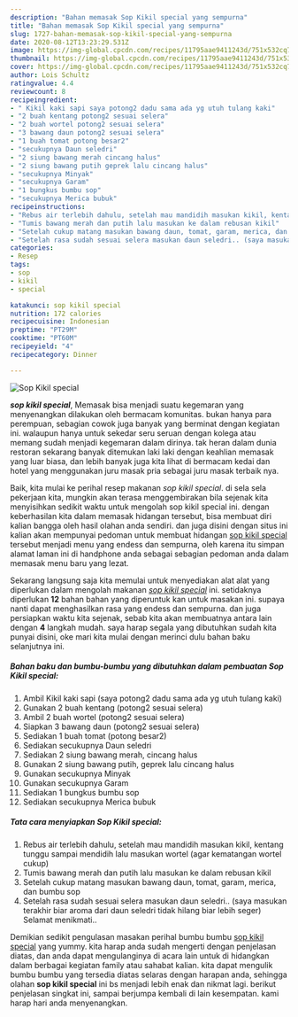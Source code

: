 ```yaml
---
description: "Bahan memasak Sop Kikil special yang sempurna"
title: "Bahan memasak Sop Kikil special yang sempurna"
slug: 1727-bahan-memasak-sop-kikil-special-yang-sempurna
date: 2020-08-12T13:23:29.531Z
image: https://img-global.cpcdn.com/recipes/11795aae9411243d/751x532cq70/sop-kikil-special-foto-resep-utama.jpg
thumbnail: https://img-global.cpcdn.com/recipes/11795aae9411243d/751x532cq70/sop-kikil-special-foto-resep-utama.jpg
cover: https://img-global.cpcdn.com/recipes/11795aae9411243d/751x532cq70/sop-kikil-special-foto-resep-utama.jpg
author: Lois Schultz
ratingvalue: 4.4
reviewcount: 8
recipeingredient:
- " Kikil kaki sapi saya potong2 dadu sama ada yg utuh tulang kaki"
- "2 buah kentang potong2 sesuai selera"
- "2 buah wortel potong2 sesuai selera"
- "3 bawang daun potong2 sesuai selera"
- "1 buah tomat potong besar2"
- "secukupnya Daun seledri"
- "2 siung bawang merah cincang halus"
- "2 siung bawang putih geprek lalu cincang halus"
- "secukupnya Minyak"
- "secukupnya Garam"
- "1 bungkus bumbu sop"
- "secukupnya Merica bubuk"
recipeinstructions:
- "Rebus air terlebih dahulu, setelah mau mandidih masukan kikil, kentang tunggu sampai mendidih lalu masukan wortel (agar kematangan wortel cukup)"
- "Tumis bawang merah dan putih lalu masukan ke dalam rebusan kikil"
- "Setelah cukup matang masukan bawang daun, tomat, garam, merica, dan bumbu sop"
- "Setelah rasa sudah sesuai selera masukan daun seledri.. (saya masukan terakhir biar aroma dari daun seledri tidak hilang biar lebih seger) Selamat menikmati.."
categories:
- Resep
tags:
- sop
- kikil
- special

katakunci: sop kikil special 
nutrition: 172 calories
recipecuisine: Indonesian
preptime: "PT29M"
cooktime: "PT60M"
recipeyield: "4"
recipecategory: Dinner

---
```



![Sop Kikil special](https://img-global.cpcdn.com/recipes/11795aae9411243d/751x532cq70/sop-kikil-special-foto-resep-utama.jpg)

<b><i>sop kikil special</i></b>, Memasak bisa menjadi suatu kegemaran yang menyenangkan dilakukan oleh bermacam komunitas. bukan hanya para perempuan, sebagian cowok juga banyak yang berminat dengan kegiatan ini. walaupun hanya untuk sekedar seru seruan dengan kolega atau memang sudah menjadi kegemaran dalam dirinya. tak heran dalam dunia restoran sekarang banyak ditemukan laki laki dengan keahlian memasak yang luar biasa, dan lebih banyak juga kita lihat di bermacam kedai dan hotel yang menggunakan juru masak pria sebagai juru masak terbaik nya.

Baik, kita mulai ke perihal resep makanan <i>sop kikil special</i>. di sela sela pekerjaan kita, mungkin akan terasa menggembirakan bila sejenak kita menyisihkan sedikit waktu untuk mengolah sop kikil special ini. dengan keberhasilan kita dalam memasak hidangan tersebut, bisa membuat diri kalian bangga oleh hasil olahan anda sendiri. dan juga disini dengan situs ini kalian akan mempunyai pedoman untuk membuat hidangan <u>sop kikil special</u> tersebut menjadi menu yang endess dan sempurna, oleh karena itu simpan alamat laman ini di handphone anda sebagai sebagian pedoman anda dalam memasak menu baru yang lezat.




Sekarang langsung saja kita memulai untuk menyediakan alat alat yang diperlukan dalam mengolah makanan <u><i>sop kikil special</i></u> ini. setidaknya diperlukan <b>12</b> bahan bahan yang diperuntuk kan untuk masakan ini. supaya nanti dapat menghasilkan rasa yang endess dan sempurna. dan juga persiapkan waktu kita sejenak, sebab kita akan membuatnya antara lain dengan <b>4</b> langkah mudah. saya harap segala yang dibutuhkan sudah kita punyai disini, oke mari kita mulai dengan merinci dulu bahan baku selanjutnya ini.

<!--inarticleads1-->

##### Bahan baku dan bumbu-bumbu yang dibutuhkan dalam pembuatan Sop Kikil special:

1. Ambil  Kikil kaki sapi (saya potong2 dadu sama ada yg utuh tulang kaki)
1. Gunakan 2 buah kentang (potong2 sesuai selera)
1. Ambil 2 buah wortel (potong2 sesuai selera)
1. Siapkan 3 bawang daun (potong2 sesuai selera)
1. Sediakan 1 buah tomat (potong besar2)
1. Sediakan secukupnya Daun seledri
1. Sediakan 2 siung bawang merah, cincang halus
1. Gunakan 2 siung bawang putih, geprek lalu cincang halus
1. Gunakan secukupnya Minyak
1. Gunakan secukupnya Garam
1. Sediakan 1 bungkus bumbu sop
1. Sediakan secukupnya Merica bubuk




<!--inarticleads2-->

##### Tata cara menyiapkan Sop Kikil special:

1. Rebus air terlebih dahulu, setelah mau mandidih masukan kikil, kentang tunggu sampai mendidih lalu masukan wortel (agar kematangan wortel cukup)
1. Tumis bawang merah dan putih lalu masukan ke dalam rebusan kikil
1. Setelah cukup matang masukan bawang daun, tomat, garam, merica, dan bumbu sop
1. Setelah rasa sudah sesuai selera masukan daun seledri.. (saya masukan terakhir biar aroma dari daun seledri tidak hilang biar lebih seger) Selamat menikmati..




Demikian sedikit pengulasan masakan perihal bumbu bumbu <u>sop kikil special</u> yang yummy. kita harap anda sudah mengerti dengan penjelasan diatas, dan anda dapat mengulanginya di acara lain untuk di hidangkan dalam berbagai kegiatan family atau sahabat kalian. kita dapat mengulik bumbu bumbu yang tersedia diatas selaras dengan harapan anda, sehingga olahan <b>sop kikil special</b> ini bs menjadi lebih enak dan nikmat lagi. berikut penjelasan singkat ini, sampai berjumpa kembali di lain kesempatan. kami harap hari anda menyenangkan.
